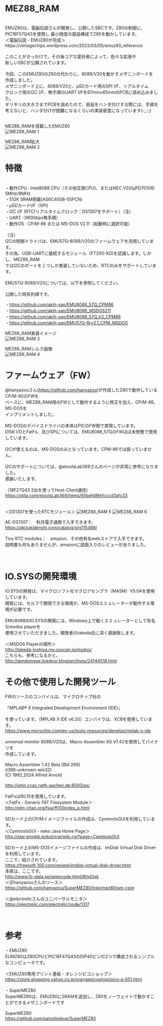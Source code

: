 # MEZ88_RAM<br>
<br>
EMUZ80は、電脳伝説さんが開発し、公開したSBCです。Z80の制御に、PIC18F57Q43を使用し
最小限度の部品構成でZ80を動かしています。
<br>
＜電脳伝説 - EMUZ80が完成＞  <br>
https://vintagechips.wordpress.com/2022/03/05/emuz80_reference  <br>
<br>
このことがきっかけで、その後コアな愛好者によって、色々な拡張や<br>
新しいSBCが公開されています。<br>
<br>
今回、このEMUZ80のZ80の代わりに、8088/V20を動かすメザニンボードを<br>
作成しました。<br>
メザニンボード上に、8088/V20と、μSDカード用のSPI I/F、リアルタイム<br>
クロック用のI2C I/F、無手順のUART I/Fを67mm×65mmのPCBに詰め込みました。<br>
ギリギリの大きさまでPCBを詰めたので、部品をハンダ付けする際には、手順を<br>
考えないと、ハンダ付けが困難になるくらいの実装密度になっています(-_-;)<br>
<br>

MEZ88_RAMを搭載したEMUZ80<br>
![MEZ88_RAM 1](photo/P1020561.JPG)

MEZ88_RAM拡大<br>
![MEZ88_RAM 2](photo/P1020564.JPG)

# 特徴<br>
<br>
・動作CPU : Intel8088 CPU（その他互換CPU)、またはNEC V20(μPD70108) 5MHz/8MHz<br>
・512K SRAM搭載(AS6C4008-55PCN)<br>
・μSDカードI/F（SPI)<br>
・I2C I/F (RTC)リアルタイムクロック：DS1307をサポート）（注）<br>
・UART（9600bps無手順）<br>
・動作OS : CP/M-86 または MS-DOS V2.11（起動時に選択可能）<br>
<br>
（注）<br>
I2Cの制御ドライバは、EMU57Q-8088/V20のファームウェアを流用しています。<br>
その為、USB-UARTに接続するモジュール（FT200-XD)を認識します。しかし、MEZ88_RAM<br>
ではI2Cのポートを１つしか実装していないため、RTCのみをサポートしています。<br>
<br>
EMU57Q-8088/V20については、以下を参照してください。<br>
<br>
公開した時系列順です。<br>

・https://github.com/akih-san/EMU8088_57Q_CPM86<br>
・https://github.com/akih-san/EMU8088_MSDOS211<br>
・https://github.com/akih-san/EMU8088_57Q_V2_CPM86<br>
・https://github.com/akih-san/EMU57Q-Rrv2.1_CPM_MSDOS<br>


MEZ88_RAM実装イメージ<br>
![MEZ88_RAM 3](photo/094023.png)

MEZ88_RAMシルク画像<br>
![MEZ88_RAM 4](photo/093906.png)

# ファームウェア（FW）
@hanyazouさん(https://github.com/hanyazou)が作成したZ80で動作しているCP/M-80のFWを<br>
ベースに、MEZ88_RAM用のFWとして動作するように修正を加え、CP/M-86、MS-DOSを<br>
インプリメントしました。<br>
<br>
MS-DOSのデバイスドライバの本体はPICのFW側で実現しています。<br>
DISK I/OとFatFs、及びSPIについては、EMU8088_57QのFWほぼ未修整で使用しています。<br>
<br>
I2Cが使えるのは、MS-DOSのみとなっています。CPM-86では扱っていません。<br>
<br>
I2Cのサポートについては、@etoolsLab369さんのページが非常に参考になりました。<br>
感謝いたします。<br>
<br>
（18F27Q43 2台を使ってHost-Client通信）<br>
https://qiita.com/etoolsLab369/items/65befd8fe1cccd3afc33<br>
<br>
<br>
＜DS1307を使ったRTCモジュール＞
![MEZ88_RAM 5](photo/P1020512.JPG)
![MEZ88_RAM 6](photo/P1020513.JPG)

AE-DS1307：　秋月電子通商で入手できます。<br>
https://akizukidenshi.com/catalog/g/g115488/<br>
<br>
Tiny RTC modules：　amazon、その他有名webストアで入手できます。<br>
説明書も何もありませんが、amazonに図面入りのレビューがありました。<br>
<br>
<br>
# IO.SYSの開発環境
IO.SYSの開発は、マイクロソフト社マクロアセンブラ（MASM）V5.0Aを使用しています。<br>
開発には、セルフで開発できる環境か、MS-DOSエミュレーターが動作する環境が必要です。<br>
<br>
EMU8088のIO.SYSの開発には、Windows上で動くエミュレーターとして有名なmsdos playerを<br>
使用させていただきました。開発者のtakeda氏に深く感謝致します。<br>
<br>
＜MSDOS Playerの場所＞<br>
http://takeda-toshiya.my.coocan.jp/msdos/
<br>
こちらも、参考になるかと。<br>
http://iamdoingse.livedoor.blog/archives/24144518.html


# その他で使用した開発ツール
FWのソースのコンパイルは、マイクロチップ社の<br>
<br>
「MPLAB® X Integrated Development Environment (IDE)」<br>
<br>
を使っています。（MPLAB X IDE v6.20）コンパイラは、XC8を使用しています。<br>
https://www.microchip.com/en-us/tools-resources/develop/mplab-x-ide<br>
<br>
universal moniter 8088/V20は、Macro Assembler AS V1.42を使用してバイナリを<br>
作成しています。<br>
<br>
Macro Assembler 1.42 Beta [Bld 269]<br>
(i386-unknown-win32)<br>
(C) 1992,2024 Alfred Arnold<br>
<br>
http://john.ccac.rwth-aachen.de:8000/as/<br>
<br>
FatFsはR0.15を使用しています。<br>
＜FatFs - Generic FAT Filesystem Module＞<br>
http://elm-chan.org/fsw/ff/00index_e.html<br>
<br>
SDカード上のCP/Mイメージファイルの作成は、CpmtoolsGUIを利用しています。<br>
＜CpmtoolsGUI - neko Java Home Page＞<br>
http://star.gmobb.jp/koji/cgi/wiki.cgi?page=CpmtoolsGUI<br>
<br>
SDカード上のMS-DOSイメージファイルの作成は、ImDisk Virtual Disk Driverを利用しています。<br>
ここで、紹介されています。<br>
https://freesoft-100.com/review/imdisk-virtual-disk-driver.html
<br>
本家は、ここです。<br>
http://www.ltr-data.se/opencode.html/#ImDisk
<br>
＜＠hanyazouさんのソース＞<br>
https://github.com/hanyazou/SuperMEZ80/tree/mez80ram-cpm<br>
<br>
＜@electrelicさんのユニバーサルモニタ＞<br>
https://electrelic.com/electrelic/node/1317<br>
<br>
<br>
# 参考
・EMUZ80<br>
EUMZ80はZ80CPUとPIC18F47Q43のDIP40ピンIC2つで構成されるシンプルなコンピュータです。<br>
<br>
＜EMUZ80専用プリント基板 - オレンジピコショップ＞  <br>
https://store.shopping.yahoo.co.jp/orangepicoshop/pico-a-051.html<br>
<br>
・SuperMEZ80<br>
SuperMEZ80は、EMUZ80にSRAMを追加し、Z80をノーウェイトで動かすことができるメザニンボードです<br>
<br>
SuperMEZ80<br>
https://github.com/satoshiokue/SuperMEZ80<br>
<br>
